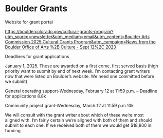 # Boulder Grants

Website for grant portal

[https://bouldercolorado.gov/cultural-grants-program?utm_source=newsletter&utm_medium=email&utm_content=Boulder Arts Commission 2025 Cultural Grants Program&utm_campaign=News from the Boulder Office of Arts %2B Culture - Sept 12%2C 2023](https://bouldercolorado.gov/cultural-grants-program?utm_source=newsletter&utm_medium=email&utm_content=Boulder%20Arts%20Commission%202025%20Cultural%20Grants%20Program&utm_campaign=News%20from%20the%20Boulder%20Office%20of%20Arts%20%2B%20Culture%20-%20Sept%2012%2C%202023)

Deadlines for grant applications

January 1, 2025. These are awarded on a first come, first served basis (high priority want to submit by end of next week. I’m contacting grant writers now that were listed on Boulder’s website. We need one committed before we submit)

General operating support-Wednesday, February 12 at 11:59 p.m. – Deadline for applications 8.8k

Community project grant-Wednesday, March 12 at 11:59 p.m  10k

We will consult with the grant writer about which of these we’re most aligned with. I’m fairly certain we’re aligned with both of them and should submit to each one. If we received both of them we would get $18,800 in funding